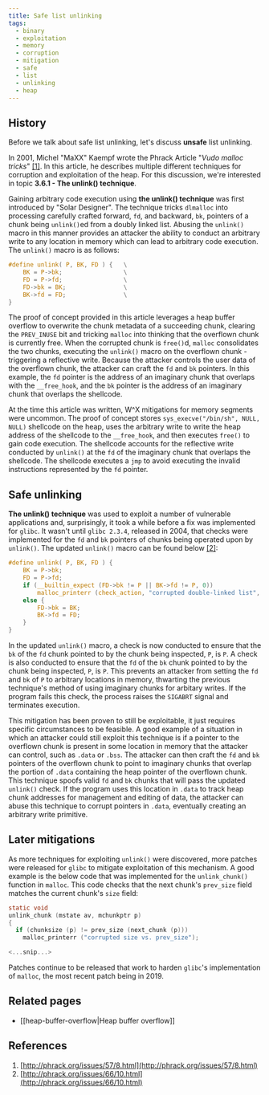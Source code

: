 ```yaml
---
title: Safe list unlinking
tags:
  - binary
  - exploitation
  - memory
  - corruption
  - mitigation
  - safe
  - list
  - unlinking
  - heap
---
```


## History

Before we talk about safe list unlinking, let's discuss **unsafe** list
unlinking.

In 2001, Michel "MaXX" Kaempf wrote the Phrack Article "_Vudo malloc tricks_"
[[1]](#references). In this article, he describes multiple different techniques
for corruption and exploitation of the heap. For this discussion, we're
interested in topic **3.6.1 - The unlink() technique**.

Gaining arbitrary code execution using **the unlink() technique** was first
introduced by "Solar Designer". The technique tricks `dlmalloc` into processing
carefully crafted forward, `fd`, and backward, `bk`, pointers of a chunk being
`unlink()`ed from a doubly linked list. Abusing the `unlink()` macro in this
manner provides an attacker the ability to conduct an arbitrary write to any
location in memory which can lead to arbitrary code execution. The `unlink()`
macro is as follows:

```c
#define unlink( P, BK, FD ) {   \
    BK = P->bk;                 \
    FD = P->fd;                 \
    FD->bk = BK;                \
    BK->fd = FD;                \
}
```

The proof of concept provided in this article leverages a heap buffer overflow
to overwrite the chunk metadata of a succeeding chunk, clearing the `PREV_INUSE`
bit and tricking `malloc` into thinking that the overflown chunk is currently
free. When the corrupted chunk is `free()`d, `malloc` consolidates the two
chunks, executing the `unlink()` macro on the overflown chunk - triggering a
reflective write. Because the attacker controls the user data of the overflown
chunk, the attacker can craft the `fd` and `bk` pointers. In this example, the
`fd` pointer is the address of an imaginary chunk that overlaps with the
`__free_hook`, and the `bk` pointer is the address of an imaginary chunk that
overlaps the shellcode.

At the time this article was written, W^X mitigations for memory segments were
uncommon. The proof of concept stores `sys_execve("/bin/sh", NULL, NULL)`
shellcode on the heap, uses the arbitrary write to write the heap address of the
shellcode to the `__free_hook`, and then executes `free()` to gain code
execution. The shellcode accounts for the reflective write conducted by
`unlink()` at the `fd` of the imaginary chunk that overlaps the shellcode. The
shellcode executes a `jmp` to avoid executing the invalid instructions
represented by the `fd` pointer.

## Safe unlinking

**The unlink() technique** was used to exploit a number of vulnerable
applications and, surprisingly, it took a while before a fix was implemented for
`glibc`. It wasn't until `glibc 2.3.4`, released in 2004, that checks were
implemented for the `fd` and `bk` pointers of chunks being operated upon by
`unlink()`. The updated `unlink()` macro can be found below [[2]](#references):

```c
#define unlink( P, BK, FD ) {                                               \
    BK = P->bk;                                                             \
    FD = P->fd;                                                             \
    if (__builtin_expect (FD->bk != P || BK->fd != P, 0))                   \
        malloc_printerr (check_action, "corrupted double-linked list", P);  \
    else {                                                                  \
        FD->bk = BK;                                                        \
        BK->fd = FD;                                                        \
    }                                                                       \
}
```

In the updated `unlink()` macro, a check is now conducted to ensure that the
`bk` of the `fd` chunk pointed to by the chunk being inspected, `P`, is `P`. A
check is also conducted to ensure that the `fd` of the `bk` chunk pointed to by
the chunk being inspected, `P`, is `P`. This prevents an attacker from setting
the `fd` and `bk` of `P` to arbitrary locations in memory, thwarting the
previous technique's method of using imaginary chunks for arbitary writes. If
the program fails this check, the process raises the `SIGABRT` signal and
terminates execution.

This mitigation has been proven to still be exploitable, it just requires
specific circumstances to be feasible. A good example of a situation in which an
attacker could still exploit this technique is if a pointer to the overflown
chunk is present in some location in memory that the attacker can control, such
as `.data` or `.bss`. The attacker can then craft the `fd` and `bk` pointers of
the overflown chunk to point to imaginary chunks that overlap the portion of
`.data` containing the heap pointer of the overflown chunk. This technique
spoofs valid `fd` and `bk` chunks that will pass the updated `unlink()` check.
If the program uses this location in `.data` to track heap chunk addresses for
management and editing of data, the attacker can abuse this technique to corrupt
pointers in `.data`, eventually creating an arbitrary write primitive.

## Later mitigations

As more techniques for exploiting `unlink()` were discovered, more patches were
released for `glibc` to mitigate exploitation of this mechanism. A good example
is the below code that was implemented for the `unlink_chunk()` function in
`malloc`. This code checks that the next chunk's `prev_size` field matches the
current chunk's `size` field:

```c
static void
unlink_chunk (mstate av, mchunkptr p)
{
  if (chunksize (p) != prev_size (next_chunk (p)))
    malloc_printerr ("corrupted size vs. prev_size");

<...snip...>
```

Patches continue to be released that work to harden `glibc`'s implementation of
`malloc`, the most recent patch being in 2019.

## Related pages

- [[heap-buffer-overflow|Heap buffer overflow]]

## References

1. [http://phrack.org/issues/57/8.html](http://phrack.org/issues/57/8.html)
2. [http://phrack.org/issues/66/10.html](http://phrack.org/issues/66/10.html)
